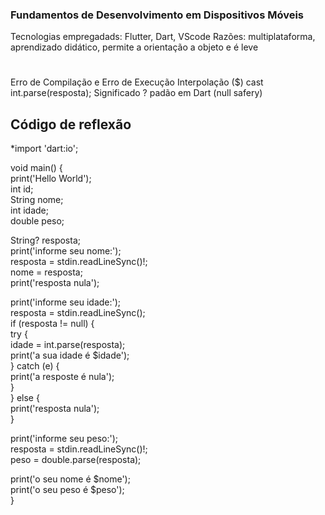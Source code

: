 ### Fundamentos de Desenvolvimento em Dispositivos Móveis
Tecnologias empregadads: Flutter, Dart, VScode
Razões: multiplataforma, aprendizado didático, permite a orientação a objeto e é leve

#

Erro de Compilação e Erro de Execução
Interpolação ($)
cast int.parse(resposta);
Significado ? padão em Dart (null safery)

## Código de reflexão
*import 'dart:io';

void main() {  
  print('Hello World');  
  int id;  
  String nome;  
  int idade;  
  double peso;  

  String? resposta;  
  print('informe seu nome:');  
  resposta = stdin.readLineSync()!;  
  nome = resposta;  
  print('resposta nula');  

  print('informe seu idade:');  
  resposta = stdin.readLineSync();  
  if (resposta != null) {  
    try {  
      idade = int.parse(resposta);  
      print('a sua idade é $idade');  
    } catch (e) {  
      print('a resposte é nula');  
    }  
  } else {  
    print('resposta nula');  
  }  

  print('informe seu peso:');  
  resposta = stdin.readLineSync()!;  
  peso = double.parse(resposta);  

  print('o seu nome é $nome');  
  print('o seu peso é $peso');  
}